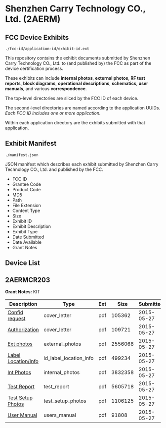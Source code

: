 # Shenzhen Carry Technology CO., Ltd. (2AERM)
## FCC Device Exhibits

```
./fcc-id/application-id/exhibit-id.ext
```

This repository contains the exhibit documents submitted by Shenzhen Carry Technology CO., Ltd. to (and published by) the FCC as part of the device certification process.

These exhibits can include **internal photos**, **external photos**, **RF test reports**, **block diagrams**, **operational descriptions**, **schematics**, **user manuals**, and various **correspondence**.

The top-level directories are sliced by the FCC ID of each device.

The second-level directories are named according to the application UUIDs. *Each FCC ID includes one or more application.*

Within each application directory are the exhibits submitted with that application. 

## Exhibit Manifest

```
./manifest.json
```

JSON manifest which describes each exhibit submitted by Shenzhen Carry Technology CO., Ltd. and published by the FCC.

- FCC ID
- Grantee Code
- Product Code
- MD5
- Path
- File Extension
- Content Type
- Size
- Exhibit ID
- Exhibit Description
- Exhibit Type
- Date Submitted
- Date Available
- Grant Notes

## Device List
## 2AERMCR203
**Grant Notes:** KIT

| Description | Type | Ext | Size | Submitted | Available |
| ----------- | ---- | --- | ---- | --------- | --------- |
| [Confid request](2AERMCR203/e8049ede049c8b2c480acf72077c7d3f/2625690.pdf) | cover_letter | pdf | 105362 | 2015-05-27 | 2015-05-27 |
| [Authorization](2AERMCR203/e8049ede049c8b2c480acf72077c7d3f/2625691.pdf) | cover_letter | pdf | 109721 | 2015-05-27 | 2015-05-27 |
| [Ext photos](2AERMCR203/e8049ede049c8b2c480acf72077c7d3f/2625692.pdf) | external_photos | pdf | 2556068 | 2015-05-27 | 2015-05-27 |
| [Label Location/Info](2AERMCR203/e8049ede049c8b2c480acf72077c7d3f/2625694.pdf) | id_label_location_info | pdf | 499234 | 2015-05-27 | 2015-05-27 |
| [Int Photos](2AERMCR203/e8049ede049c8b2c480acf72077c7d3f/2625693.pdf) | internal_photos | pdf | 3832358 | 2015-05-27 | 2015-05-27 |
| [Test Report](2AERMCR203/e8049ede049c8b2c480acf72077c7d3f/2625697.pdf) | test_report | pdf | 5605718 | 2015-05-27 | 2015-05-27 |
| [Test Setup Photos](2AERMCR203/e8049ede049c8b2c480acf72077c7d3f/2625695.pdf) | test_setup_photos | pdf | 1106125 | 2015-05-27 | 2015-05-27 |
| [User Manual](2AERMCR203/e8049ede049c8b2c480acf72077c7d3f/2625696.pdf) | users_manual | pdf | 91808 | 2015-05-27 | 2015-05-27 |
